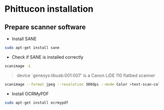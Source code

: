 # Phittucon installation

## Prepare scanner software

- Install SANE

```bash
sudo apt-get install sane
```

- Check if SANE is installed correctly

```bash
scanimage -L
```
> device `genesys:libusb:001:007' is a Canon LiDE 110 flatbed scanner

```bash
scanimage --format jpeg --resolution 300dpi --mode Color >test-scan-color-300dpi.jpg
```

- Install OCRMyPDF

```bash
sudo apt-get install ocrmypdf
```
